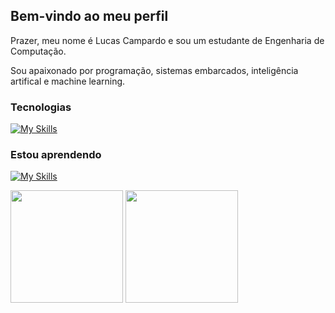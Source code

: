 ## Bem-vindo ao meu perfil 

Prazer, meu nome é Lucas Campardo e sou um estudante de Engenharia de Computação.

Sou apaixonado por programação, sistemas embarcados, inteligência artifical e machine learning.

  
  <!-- TECNOLOGIAS QUE TENHO DOMÍNIO -->
  ### Tecnologias
[![My Skills](https://skillicons.dev/icons?i=git,mysql,linux&perline=5)](https://skillicons.dev)

  ### Estou aprendendo
[![My Skills](https://skillicons.dev/icons?i=c,cmake,cpp&perline=5)](https://skillicons.dev)
  
    

<!-- STATUS DO GITHUB -->
<div>
  <img height="180em" src="https://github-readme-stats.vercel.app/api?username=lucascampardo&show_icons=true&theme=tokyonight&include_all_commits=true&count_private=true"/>
  <img height="180em" src="https://github-readme-stats.vercel.app/api/top-langs/?username=lucascampardo&layout=compact&langs_count=5&theme=tokyonight"/>
</div>

